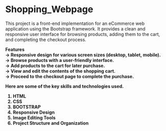 # Shopping_Webpage

This project is a front-end implementation for an eCommerce web application using the Bootstrap framework. It provides a clean and responsive user interface for browsing products, adding them to the cart, and completing the checkout process.

<b>Features <br>
-> Responsive design for various screen sizes (desktop, tablet, mobile).<br>
-> Browse products with a user-friendly interface.<br>
-> Add products to the cart for later purchase.<br>
-> View and edit the contents of the shopping cart.<br>
-> Proceed to the checkout page to complete the purchase.<br>

Here are some of the key skills and technologies used.

1. HTML
2. CSS
3. BOOTSTRAP
4. Responsive Design
5. Image Editing Tools
6. Project Structure and Organization
